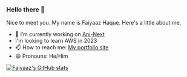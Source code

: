 ### Hello there 👋

Nice to meet you. My name is Faiyaaz Haque. Here's a little about me,


- 🔭 I’m currently working on [Ani-Next](https://github.com/FaiyaazHawk/Ani-Next)
- I'm looking to learn AWS in 2023
- 📫 How to reach me: [My portfolio site](https://www.faiyaaz.ca/)
- 😄 Pronouns: He/Him

[![Faiyaaz's GitHub stats](https://github-readme-stats.vercel.app/api?username=FaiyaazHawk&show_icons=true&theme=tokyonight)](https://github.com/anuraghazra/github-readme-stats)
